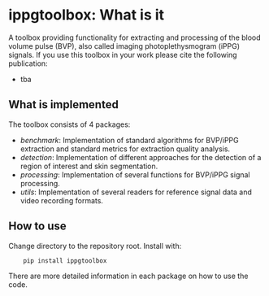 # ippgtoolbox: What is it

A toolbox providing functionality for extracting and processing of the blood volume pulse (BVP), also called imaging photoplethysmogram (iPPG) signals. If you use this toolbox in your work please cite the following publication:

- tba

## What is implemented

The toolbox consists of 4 packages:

- _benchmark_: Implementation of standard algorithms for BVP/iPPG extraction and standard metrics for extraction quality analysis.
- _detection_: Implementation of different approaches for the detection of a region of interest and skin segmentation.
- _processing_: Implementation of several functions for BVP/iPPG signal processing.
- _utils_: Implementation of several readers for reference signal data and video recording formats.

## How to use

Change directory to the repository root. Install with:

```shell´´´
    pip install ippgtoolbox
```

There are more detailed information in each package on how to use the code.
